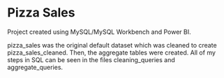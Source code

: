 # Pizza Sales

Project created using MySQL/MySQL Workbench and Power BI.

pizza_sales was the original default dataset which was cleaned to create pizza_sales_cleaned. Then, the aggregate tables were created. All of my steps in SQL can be seen in the files cleaning_queries and aggregate_queries.
